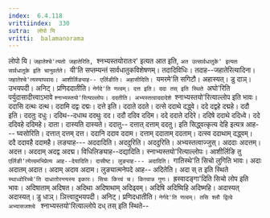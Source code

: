 ```yaml
---
index:  6.4.118
vrittiindex:  330
sutra:  लोपो यि
vritti:  balamanorama 
---
```


लोपो यि। `जहातेश्चे'त्यतो जहातेरिति, `श्नभ्यस्तयोरातःर' इत्यत आत इति, `अत उत्सार्वधातुके' इत्यतः सार्वधातुके इति चानुवर्तते। `यी'ति सप्तम्यन्तं सार्वधातुकविशेषणम्। तदादिविधिः। तदाह--जहातेरित्यादिना। `जहातेश्चे'त्यस्यापवादः। आशीर्लिङ्याह-- एर्लिङीति। अहासीदिति। `यमरमे'ति सगिटौ। अहास्यत्। डु दाञ्। उभयपदी। अनिट्। प्रणिददातीति। `नेर्गदे'ति णत्वम्। दत्त इति। ददा तस् इति स्थिते `अघो'रिति पर्युदासादीत्त्वाऽभावे `श्नाभ्यस्तयो'रित्याल्लोपः। ददतीति। अभ्यस्तत्वाददादेशे `श्नाभ्यस्तयो'रित्याल्लोप इति भावः। ददासि दत्थः दत्थ। ददामि दद्वः दद्मः। दत्ते इति। ददाते ददते। दत्से ददाथे दद्ध्वे। ददे दद्वहे दद्महे। ददौ इति। ददतुः दधुः। ददिथ--दधाथ ददथुः दद। ददौ ददिव ददिम। ददे ददाते ददिरे। ददिषे ददाथे ददिध्वे। ददे ददिवहे ददिमहे। दाता। दास्यति दास्यते। ददातु-- दत्तात् दत्ताम् ददतु। इति सिद्ध्वत्कृत्य देहि इत्यत्र आह--- घ्वसोरिति। दत्तात् दत्तम् दत्त। ददानि ददाव ददाम। दत्ताम् ददाताम् ददताम्। दत्स्व ददाथाम् दद्ध्वम्। ददै ददावहै ददामहै। लङ्याह--- अददादिति। अददुरिति। अददुरिति। अभ्यस्तत्वाज्जुस्। अददाः अदत्तम्। अदत्त। अददाम् अदद्व अदद्म। विधिलिङ्याह--दद्यादिति। स्नाभ्यस्तयो'रित्याल्लोपः। आशीर्लिङि तु `एर्लिङी'त्येत्त्वमभिप्रेत्य आह--देयादिति। दासीष्ट। लुङ्याह--- अदादिति। `गातिस्थे'ति सिचो लुगिति भावः। अदाः अदातम् अदात। अदाम् अदाव अदाम। लुङ्यात्मनेपदे आह-- अदितेति। अदा स् त इति स्थिते `स्थाध्वोरिच्चे'ति दाधातोरन्त्यस्य इकारः। सिचः कित्त्वं च। कित्त्वान्न गुणः। `ह्रस्वादङ्गा'दिति सिचो लोप इति भावः। अदिषाताम् अदिषत। अदिथाः अदिषाथाम् अदिढ्वम्। अदिषि अदिष्विहि अदिष्महि। अदास्यत् अदास्यत्। डु धाञ्। ञित्त्वादुभयपदी। अनिट्। प्रणिदधातीति। `नेर्गदे'ति णत्वम्। तसि श्लौ द्वित्वे अभ्यासजश्त्वे ` श्नाभ्यस्तयो'रित्याल्लोपे दध् तस् इति स्थिते--

